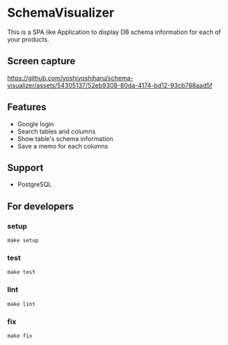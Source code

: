 # SchemaVisualizer
This is a SPA like Application to display DB schema information for each of your products.

## Screen capture
https://github.com/yoshiyoshiharu/schema-visualizer/assets/54305137/52eb9308-80da-4174-bd12-93cb788aad5f

## Features
- Google login
- Search tables and columns
- Show table's schema information
- Save a memo for each columns

## Support
- PostgreSQL

## For developers

### setup
```
make setup
```

### test
```
make test
```

### lint
```
make lint
````

### fix
```
make fix
```
